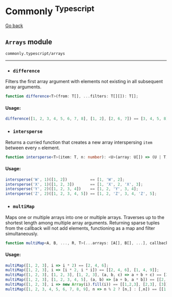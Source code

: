 Commonly <sup>Typescript</sup>
===

[Go back](./readme.md)

`Arrays` module
---
`commonly.typescript/arrays`

---

- ### `difference`

Filters the first array argument with elements not existing in all subsequent array arguments.

```typescript
function difference<T>(from: T[], ...filters: T[][]): T[];
```

#### Usage:

```typescript
difference([1, 2, 3, 4, 5, 6, 7, 8], [1, 2], [2, 6, 7]) == [3, 4, 5, 8];
```


- ### `intersperse`

Returns a curried function that creates a new array interspersing `item` between every `n` element.

```typescript
function intersperse<T>(item: T, n: number): <U>(array: U[]) => (U | T)[];
```

#### Usage:

```typescript
intersperse('W', 1)([1, 2])          == [1, 'W', 2];
intersperse('X', 1)([1, 2, 3])       == [1, 'X', 2, 'X', 3];
intersperse('Y', 2)([1, 2, 3, 4])    == [1, 2, 'Y', 3, 4];
intersperse('Z', 2)([1, 2, 3, 4, 5]) == [1, 2, 'Z', 3, 4, 'Z', 5];
```


- ### `multiMap`

Maps one or multiple arrays into one or multiple arrays.
Traverses up to the shortest length among multiple array arguments.
Returning sparse tuples from the callback will not add elements, functioning as a map and filter simultaneously.

```typescript
function multiMap<A, B, ..., R, T>(...arrays: [A[], B[], ...], callbackFn: (this: T, ...elements: [A, B, ...], index: number, ...arrays: [A[], B[], ...]) => R | R[], thisArg?: T): R[] | R[][];
```

#### Usage:

```typescript
multiMap([1, 2, 3], i => i * 2) == [2, 4, 6];
multiMap([1, 2, 3], i => [i * 2, i * i]) == [[2, 4, 6], [1, 4, 9]];
multiMap([1, 2, 3], [1, 2, 3], [1, 2, 3], (a, b, c) => a + b + c) == [3, 6, 9];
multiMap([1, 2, 3], [1, 2, 3, 4, 5], (a, b) => [a + b, a * b]) == [[2, 4, 6], [1, 4, 9]];
multiMap([1, 2, 3], i => new Array(i).fill(i)) == [[1,2,3], [2,3], [3]];
multiMap([1, 2, 3, 4, 5, 6, 7, 8, 9], n => n % 2 ? [n,] : [,n]) == [[1, 3, 5, 7, 9], [2, 4, 6, 8]];
```
